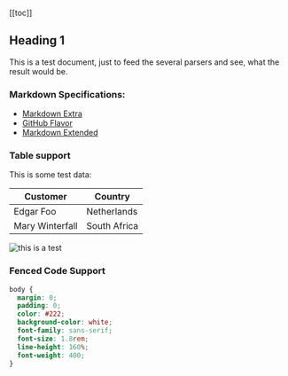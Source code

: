 [[toc]]

## Heading 1

This is a test document, just to feed the several parsers and see, what the result would be.

### Markdown Specifications:

- [Markdown Extra](https://michelf.ca/projects/php-markdown/extra/)
- [GitHub Flavor](https://help.github.com/categories/writing-on-github/)
- [Markdown Extended][1]

### Table support

This is some test data:

| Customer        | Country        |
| ----------------| ---------------|
| Edgar Foo       | Netherlands    |
| Mary Winterfall | South Africa   |

![this is a test](http://localhost/labs/JumboTron/PZ-LOGO-230x245.png)

### Fenced Code Support

```css
body {
  margin: 0;
  padding: 0;
  color: #222;
  background-color: white;
  font-family: sans-serif;
  font-size: 1.8rem;
  line-height: 160%;
  font-weight: 400;
}
```

[1]: http://manifest.aboutmde.org/
